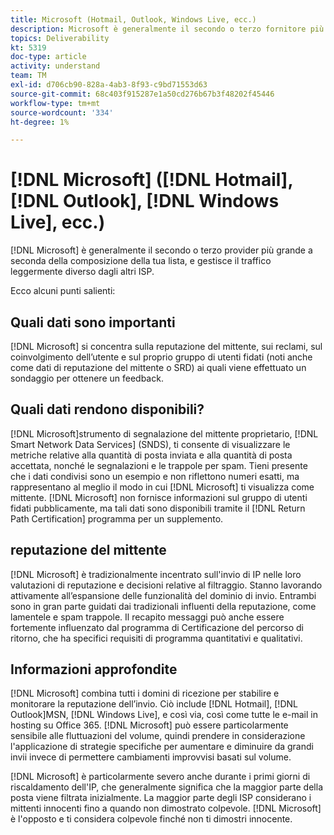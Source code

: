 ```yaml
---
title: Microsoft (Hotmail, Outlook, Windows Live, ecc.)
description: Microsoft è generalmente il secondo o terzo fornitore più grande a seconda della composizione della tua lista, e gestisce il traffico leggermente diverso dagli altri ISP.
topics: Deliverability
kt: 5319
doc-type: article
activity: understand
team: TM
exl-id: d706cb90-828a-4ab3-8f93-c9bd71553d63
source-git-commit: 68c403f915287e1a50cd276b67b3f48202f45446
workflow-type: tm+mt
source-wordcount: '334'
ht-degree: 1%

---
```


# [!DNL Microsoft] ([!DNL Hotmail], [!DNL Outlook], [!DNL Windows Live], ecc.)

[!DNL Microsoft] è generalmente il secondo o terzo provider più grande a seconda della composizione della tua lista, e gestisce il traffico leggermente diverso dagli altri ISP.

Ecco alcuni punti salienti:

## Quali dati sono importanti

[!DNL Microsoft] si concentra sulla reputazione del mittente, sui reclami, sul coinvolgimento dell’utente e sul proprio gruppo di utenti fidati (noti anche come dati di reputazione del mittente o SRD) ai quali viene effettuato un sondaggio per ottenere un feedback.

## Quali dati rendono disponibili?

[!DNL Microsoft]strumento di segnalazione del mittente proprietario, [!DNL Smart Network Data Services] (SNDS), ti consente di visualizzare le metriche relative alla quantità di posta inviata e alla quantità di posta accettata, nonché le segnalazioni e le trappole per spam. Tieni presente che i dati condivisi sono un esempio e non riflettono numeri esatti, ma rappresentano al meglio il modo in cui [!DNL Microsoft] ti visualizza come mittente. [!DNL Microsoft] non fornisce informazioni sul gruppo di utenti fidati pubblicamente, ma tali dati sono disponibili tramite il [!DNL Return Path Certification] programma per un supplemento.

## reputazione del mittente

[!DNL Microsoft] è tradizionalmente incentrato sull&#39;invio di IP nelle loro valutazioni di reputazione e decisioni relative al filtraggio. Stanno lavorando attivamente all’espansione delle funzionalità del dominio di invio. Entrambi sono in gran parte guidati dai tradizionali influenti della reputazione, come lamentele e spam trappole. Il recapito messaggi può anche essere fortemente influenzato dal programma di Certificazione del percorso di ritorno, che ha specifici requisiti di programma quantitativi e qualitativi.

## Informazioni approfondite

[!DNL Microsoft] combina tutti i domini di ricezione per stabilire e monitorare la reputazione dell’invio. Ciò include [!DNL Hotmail], [!DNL Outlook]MSN, [!DNL Windows Live], e così via, così come tutte le e-mail in hosting su Office 365. [!DNL Microsoft] può essere particolarmente sensibile alle fluttuazioni del volume, quindi prendere in considerazione l&#39;applicazione di strategie specifiche per aumentare e diminuire da grandi invii invece di permettere cambiamenti improvvisi basati sul volume.

[!DNL Microsoft] è particolarmente severo anche durante i primi giorni di riscaldamento dell&#39;IP, che generalmente significa che la maggior parte della posta viene filtrata inizialmente. La maggior parte degli ISP considerano i mittenti innocenti fino a quando non dimostrato colpevole. [!DNL Microsoft] è l&#39;opposto e ti considera colpevole finché non ti dimostri innocente.
